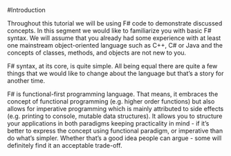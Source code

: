 #Introduction

Throughout this tutorial we will be using F# code to demonstrate discussed concepts. In this segment we would like to familiarize you with basic F# syntax. We will assume that you already had some experience with at least one mainstream object-oriented language such as C++, C# or Java and the concepts of classes, methods, and objects are not new to you. 

F# syntax, at its core, is quite simple. All being equal there are quite a few things that we would like to change about the language but that’s a story for another time. 

F# is functional-first programming language. That means, it embraces the concept of functional programming (e.g. higher order functions) but also allows for imperative programming which is mainly attributed to side effects (e.g. printing to console, mutable data structures). It allows you to structure your applications in both paradigms keeping practicality in mind - if it’s better to express the concept using functional paradigm, or imperative than do what’s simpler. Whether that’s a good idea people can argue - some will definitely find it an acceptable trade-off. 